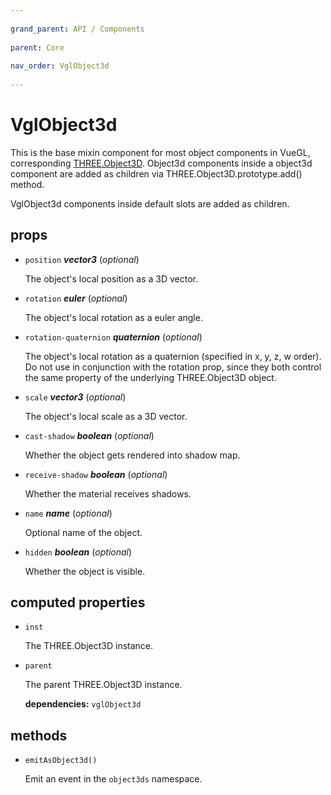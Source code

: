 ```yaml
---
          
grand_parent: API / Components
          
parent: Core
          
nav_order: VglObject3d
          
---
```

# VglObject3d 

This is the base mixin component for most object components in VueGL,
corresponding [THREE.Object3D](https://threejs.org/docs/index.html#api/core/Object3D).
Object3d components inside a object3d component are added
as children via THREE.Object3D.prototype.add() method.

VglObject3d components inside default slots are added as children. 

## props 

- `position` ***vector3*** (*optional*) 

  The object's local position as a 3D vector. 

- `rotation` ***euler*** (*optional*) 

  The object's local rotation as a euler angle. 

- `rotation-quaternion` ***quaternion*** (*optional*) 

  The object's local rotation as a quaternion (specified in x, y, z, w order).
  Do not use in conjunction with the rotation prop, since they both control the same property
  of the underlying THREE.Object3D object. 

- `scale` ***vector3*** (*optional*) 

  The object's local scale as a 3D vector. 

- `cast-shadow` ***boolean*** (*optional*) 

  Whether the object gets rendered into shadow map. 

- `receive-shadow` ***boolean*** (*optional*) 

  Whether the material receives shadows. 

- `name` ***name*** (*optional*) 

  Optional name of the object. 

- `hidden` ***boolean*** (*optional*) 

  Whether the object is visible. 

## computed properties 

- `inst` 

  The THREE.Object3D instance. 
- `parent` 

  The parent THREE.Object3D instance. 

   **dependencies:** `vglObject3d` 


## methods 

- `emitAsObject3d()` 

  Emit an event in the `object3ds` namespace. 

